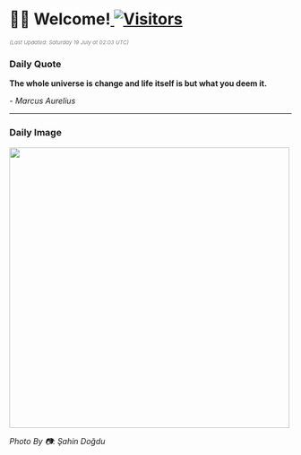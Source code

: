 <h1>👋🏽 Welcome!<a href="https://github.com/OmitNomis/"> <img src="https://visitor-badge.laobi.icu/badge?page_id=OmitNomis" alt="Visitors"></a></h1>

<i><p style="font-size: 0.6rem; color:gray">(Last Updated: Saturday 19 July at 02:03 UTC)</p></i>

<h3> Daily Quote </h3>
<b><p>The whole universe is change and life itself is but what you deem it.</p></b>
<i><caption style="font-size: 0.8rem; color:gray;">- Marcus Aurelius</caption></i>


<hr>

<h3>Daily Image</h3>
<a href="https://images.pexels.com/photos/33053082/pexels-photo-33053082.jpeg" target="_blank"><img style="height:500px;" src="https://images.pexels.com/photos/33053082/pexels-photo-33053082.jpeg"/></a>

<i><caption style="font-size: 0.8rem; color:gray;"> Photo By 📷: Şahin Doğdu</caption></i>

